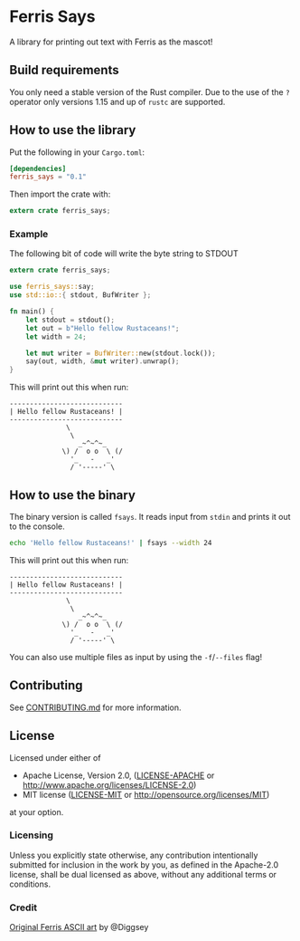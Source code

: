 # Ferris Says

A library for printing out text with Ferris as the mascot!

## Build requirements

You only need a stable version of the Rust compiler. Due to the use of the `?`
operator only versions 1.15 and up of `rustc` are supported.

## How to use the library

Put the following in your `Cargo.toml`:

```toml
[dependencies]
ferris_says = "0.1"
```

Then import the crate with:

```rust
extern crate ferris_says;
```

### Example

The following bit of code will write the byte string to STDOUT

```rust
extern crate ferris_says;

use ferris_says::say;
use std::io::{ stdout, BufWriter };

fn main() {
    let stdout = stdout();
    let out = b"Hello fellow Rustaceans!";
    let width = 24;

    let mut writer = BufWriter::new(stdout.lock());
    say(out, width, &mut writer).unwrap();
}
```

This will print out this when run:

```plain
----------------------------
| Hello fellow Rustaceans! |
----------------------------
              \
               \
                 _~^~^~_
             \) /  o o  \ (/
               '_   -   _'
               / '-----' \
```

## How to use the binary

The binary version is called `fsays`. It reads input from `stdin` and prints it
out to the console.

```bash
echo 'Hello fellow Rustaceans!' | fsays --width 24
```

This will print out this when run:

```plain
----------------------------
| Hello fellow Rustaceans! |
----------------------------
              \
               \
                 _~^~^~_
             \) /  o o  \ (/
               '_   -   _'
               / '-----' \
```

You can also use multiple files as input by using the `-f`/`--files` flag!

## Contributing
See [CONTRIBUTING.md](CONTRIBUTING.md) for more information.

## License

Licensed under either of

 * Apache License, Version 2.0, ([LICENSE-APACHE](LICENSE-APACHE) or http://www.apache.org/licenses/LICENSE-2.0)
 * MIT license ([LICENSE-MIT](LICENSE-MIT) or http://opensource.org/licenses/MIT)

at your option.

### Licensing

Unless you explicitly state otherwise, any contribution intentionally submitted
for inclusion in the work by you, as defined in the Apache-2.0 license, shall be
dual licensed as above, without any additional terms or conditions.

### Credit
[Original Ferris ASCII art](https://www.reddit.com/r/rust/comments/52vb6y/animated_ferris_the_rustacean/d7phkyh/) by @Diggsey
